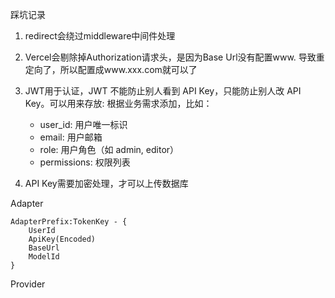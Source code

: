 踩坑记录

1. redirect会绕过middleware中间件处理
2. Vercel会剔除掉Authorization请求头，是因为Base Url没有配置www. 导致重定向了，所以配置成www.xxx.com就可以了
3. JWT用于认证，JWT 不能防止别人看到 API Key，只能防止别人改 API Key。可以用来存放:
    根据业务需求添加，比如：

    - user_id: 用户唯一标识
    - email: 用户邮箱
    - role: 用户角色（如 admin, editor）
    - permissions: 权限列表
4. API Key需要加密处理，才可以上传数据库



Adapter

    AdapterPrefix:TokenKey - {
        UserId
        ApiKey(Encoded)
        BaseUrl
        ModelId
    }

    

Provider